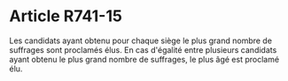 # Article R741-15

Les candidats ayant obtenu pour chaque siège le plus grand nombre de suffrages sont proclamés élus.   En cas d'égalité entre plusieurs candidats ayant obtenu le plus grand nombre de suffrages, le plus âgé est proclamé élu.